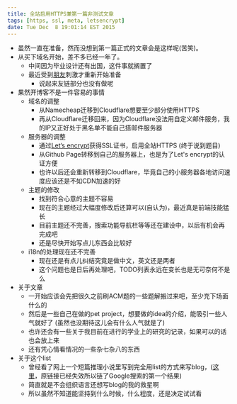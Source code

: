 ```yaml
---
title: 全站启用HTTPS兼第一篇非测试文章
tags: [https, ssl, meta, letsencrypt]
date: Tue Dec  8 19:01:14 EST 2015
---
```

* 虽然一直在准备，然而没想到第一篇正式的文章会是这样呢(苦笑)。
* 从买下域名开始，差不多已经一年了。
    - 中间因为毕业设计还有出国，这件事就搁置了
    - 最近受到[朋友](http://silentming.net/)刺激才重新开始准备
        + 说起来友链部分也没有做呢
* 果然开博客不是一件容易的事情
    - 域名的调整
        + 从Namecheap迁移到Cloudflare想要至少部分使用HTTPS
        + 再从Cloudflare迁移回来，因为Cloudflare没法用自定义邮件服务，我的IP又正好处于黑名单不能自己搭邮件服务器
    - 服务器的调整
        + 通过[Let‘s encrypt](https://letsencrypt.org/)获得SSL证书，启用全站HTTPS (终于说到题目)
        + 从Github Page转移到自己的服务器上，也是为了Let's encrypt的认证方便
        + 也许以后还会重新转移到Cloudflare，毕竟自己的小服务器各地访问速度应该还是不如CDN加速的好
    - 主题的修改
        + 找到符合心意的主题不容易
        + 现在的主题经过大幅度修改后还算可以(自认为)，最近真是前端技能猛长
        + 目前主题还不完善，搜索功能导航栏等等还在建设中，以后有机会再完成吧
        + 还是尽快开始写点儿东西会比较好
    - i18n的处理现在还不完善
        + 现在还是有点儿纠结究竟是做中文，英文还是两者
        + 这个问题也是日后再处理吧，TODO列表永远在变长也是无可奈何不是么
* 关于文章
    - 一开始应该会先把很久之前刷ACM题的一些题解搬过来吧，至少充下场面什么的
    - 然后是一些自己在做的pet project，想要做的idea的介绍，能吸引一些人气就好了 (虽然也没期待这儿会有什么人气就是了)
    - 也许还会有一些关于我目前在进行的学业上的研究的记录，如果可以的话也会放上来
    - 还有凭心情看情况的一些杂七杂八的东西
* 关于这个list
    - 曾经看了网上一个短篇推理小说里写到完全用list的方式来写blog，([这里](http://www.douban.com/group/topic/20715065/)，原链接已经失效所以链了Google搜索的第一个结果)
    - 简直就是不会组织语言还想写blog的我的救星啊
    - 所以虽然不知道能坚持到什么时候，什么程度，还是决定试试看
